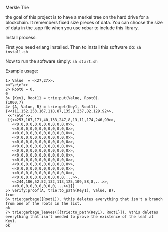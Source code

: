 Merkle Trie

the goal of this project is to have a merkel tree on the hard drive for a blockchain.
It remembers fixed size pieces of data. You can choose the size of data in the .app file when you use rebar to include this library.

Install process:

First you need erlang installed. Then to install this software do: ```sh install.sh```

Now to run the software simply: ```sh start.sh```


Example usage:

```
1> Value  = <<27,27>>.
<<"\e\e">>
2> Root0 = 0.
0
3> {Key1, Root1} = trie:put(Value, Root0).
{1000,7}
4> {A, Value, B} = trie:get(Key1, Root1).
{<<111,152,253,167,118,87,135,8,237,82,129,92>>,
 <<"\e\e">>,
 [{<<253,167,171,40,133,247,8,13,11,174,246,99>>,
   <<0,0,0,0,0,0,0,0,0,0,0,0>>,
   <<0,0,0,0,0,0,0,0,0,0,0,0>>,
   <<0,0,0,0,0,0,0,0,0,0,0,0>>,
   <<0,0,0,0,0,0,0,0,0,0,0,0>>,
   <<0,0,0,0,0,0,0,0,0,0,0,0>>,
   <<0,0,0,0,0,0,0,0,0,0,0,0>>,
   <<0,0,0,0,0,0,0,0,0,0,0,0>>,
   <<0,0,0,0,0,0,0,0,0,0,0,0>>,
   <<0,0,0,0,0,0,0,0,0,0,0,0>>,
   <<0,0,0,0,0,0,0,0,0,0,0,0>>,
   <<0,0,0,0,0,0,0,0,0,0,0,0>>,
   <<0,0,0,0,0,0,0,0,0,0,0,0>>,
   <<0,0,0,0,0,0,0,0,0,0,0,...>>,
   <<244,186,52,52,132,113,125,109,58,8,...>>,
   <<0,0,0,0,0,0,0,0,0,...>>}]}
5> verify:proof(A, trie:to_path(Key1), Value, B).
true
6> trie:garbage([Root1]). %this deletes everything that isn't a branch from one of the roots in the list.
ok
7> trie:garbage_leaves([{trie:to_path(Key1), Root1}]). %this deletes everything that isn't needed to prove the existence of the leaf at Key1.
ok
```

